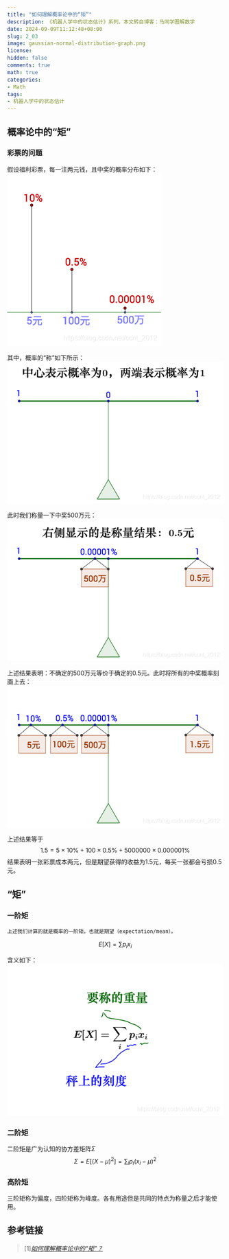 ```yaml
---
title: "如何理解概率论中的“矩”"
description: 《机器人学中的状态估计》系列，本文转自博客：马同学图解数学
date: 2024-09-09T11:12:48+08:00
slug: 2_03
image: gaussian-normal-distribution-graph.png
license: 
hidden: false
comments: true
math: true
categories:
- Math
tags:
- 机器人学中的状态估计
---
```

## 概率论中的“矩”

### 彩票的问题
假设福利彩票，每一注两元钱，且中奖的概率分布如下：
![概率分布图](graph1.png)

其中，概率的“称”如下所示：
![概率的称](graph2.png)

此时我们称量一下中奖500万元：
![500万元](graph3.png)

上述结果表明：不确定的500万元等价于确定的0.5元。此时将所有的中奖概率刻画上去：
![](graph4.png)

上述结果等于$$1.5 = 5\times 10\% + 100\times0.5\% + 5000000\times0.000001\% $$
结果表明一张彩票成本两元，但是期望获得的收益为1.5元，每买一张都会亏损0.5元。
## “矩”
### 一阶矩
    上述我们计算的就是概率的一阶矩，也就是期望（expectation/mean）。
$$
E[X]=\sum p_{i}x_{i}
$$

含义如下：
![”期望含义“](graph5.png)

### 二阶矩
二阶矩是广为认知的协方差矩阵$\Sigma$ 
$$
    \Sigma=E[(X-\mu)^{2}]=\sum_{i}p_{i}(x_{i}-\mu)^{2}
$$
### 高阶矩
三阶矩称为偏度，四阶矩称为峰度。各有用途但是共同的特点为称量之后才能使用。
## 参考链接
> [1]*[如何理解概率论中的“矩”？](https://matongxue.blog.csdn.net/article/details/109766892)*